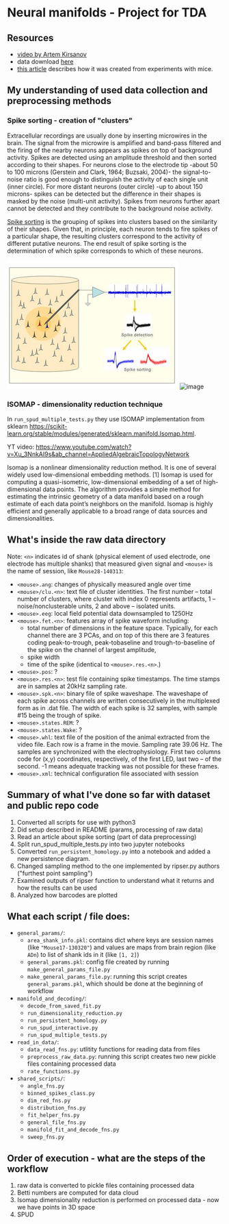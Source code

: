 # Neural manifolds - Project for TDA
## Resources
- [video by Artem Kirsanov](v=QHj9uVmwA_0&ab_channel=ArtemKirsanov)
- data download [here](https://crcns.org/data-sets/thalamus/th-1/about-th-1.) 
- [this article](https://www.researchgate.net/publication/273064711_Internally_organized_mechanisms_of_the_head_direction_sense) describes how it was created from experiments with mice.

## My understanding of used data collection and preprocessing methods
### Spike sorting - creation of "clusters"
Extracellular recordings are usually done by inserting microwires in the brain. The signal from the microwire is amplified and band-pass filtered and the firing of the nearby neurons appears as spikes on top of background activity. Spikes are detected using an amplitude threshold and then sorted according to their shapes. For neurons close to the electrode tip -about 50 to 100 microns (Gerstein and Clark, 1964; Buzsaki, 2004)- the signal-to-noise ratio is good enough to distinguish the activity of each single unit (inner circle). For more distant neurons (outer circle) -up to about 150 microns- spikes can be detected but the difference in their shapes is masked by the noise (multi-unit activity). Spikes from neurons further apart cannot be detected and they contribute to the background noise activity.

[Spike sorting](http://www.scholarpedia.org/article/Spike_sorting#:~:text=Spike%20sorting%20is%20the%20grouping,activity%20of%20different%20putative%20neurons) is the grouping of spikes into clusters based on the similarity of their shapes. Given that, in principle, each neuron tends to fire spikes of a particular shape, the resulting clusters correspond to the activity of different putative neurons. The end result of spike sorting is the determination of which spike corresponds to which of these neurons.

![image](images/spike_sorting.jpg) ![image](images/spike_detection.jpg)

### ISOMAP - dimensionality reduction technique
In `run_spud_multiple_tests.py` they use ISOMAP implementation from sklearn https://scikit-learn.org/stable/modules/generated/sklearn.manifold.Isomap.html.

YT video: https://www.youtube.com/watch?v=Xu_3NnkAI9s&ab_channel=AppliedAlgebraicTopologyNetwork

Isomap is a nonlinear dimensionality reduction method. It is one of several widely used low-dimensional embedding methods. [1] Isomap is used for computing a quasi-isometric, low-dimensional embedding of a set of high-dimensional data points. The algorithm provides a simple method for estimating the intrinsic geometry of a data manifold based on a rough estimate of each data point’s neighbors on the manifold. Isomap is highly efficient and generally applicable to a broad range of data sources and dimensionalities.


## What's inside the raw data directory
Note: `<n>` indicates id of shank (physical element of used electrode, one electrode has multiple shanks) that measured given signal and `<mouse>` is the name of session, like `Mouse28-140313`:

- `<mouse>.ang`: changes of physically measured angle over time
- `<mouse>/clu.<n>`: text file of cluster identities. The first number – total number of clusters, where cluster with index 0 represents artifacts, 1 – noise/nonclusterable units, 2 and above – isolated units.
- `<mouse>.eeg`: local field potential data downsampled to 1250Hz
- `<mouse>.fet.<n>`: features array of spike waveform including:
    - total number of dimensions in the feature space. Typically, for each channel there are 3 PCAs, and on top of this there are 3 features coding peak-to-trough, peak-tobaseline and trough-to-baseline of the spike on the channel of largest amplitude,
    - spike width 
    - time of the spike (identical to `<mouse>.res.<n>`.)
- `<mouse>.pos`: ?
- `<mouse>.res.<n>`: test file containing spike timestamps.  The time stamps are in samples at 20kHz sampling rate.
- `<mouse>.spk.<n>`: binary file of spike waveshape. The waveshape of each spike across channels are written consecutively in the multiplexed form as in .dat file. The width of each spike is 32 samples, with sample #15 being the trough of spike.
- `<mouse>.states.REM`: ?
- `<mouse>.states.Wake`: ?
- `<mouse>.whl`: text file of the position of the animal extracted from the video file. Each row is a frame in the movie. Sampling rate 39.06 Hz. The samples are synchronized with the electrophysiology. First two columns code for (x,y) coordinates, respectively, of the first LED, last two – of the second. -1 means
adequate tracking was not possible for these frames.
- `<mouse>.xml`: technical configuration file associated with session

## Summary of what I've done so far with dataset and public repo code
1. Converted all scripts for use with python3
2. Did setup described in README (params, processing of raw data)
3. Read an article about spike sorting (part of data preprocessing)
4. Split run_spud_multiple_tests.py into two jupyter notebooks
5. Converted `run_persistent_homology.py` into a notebook and added a new persistence diagram.
6. Changed sampling method to the one implemented by ripser.py authors ("furthest point sampling")
7. Examined outputs of ripser function to understand what it returns and how the results can be used
8. Analyzed how barcodes are plotted

## What each script / file does:
- `general_params/`:
    - `area_shank_info.pkl`: contains dict where keys are session names (like `"Mouse17-130320"`) and values are maps from brain region (like `ADn`) to list of shank ids in it (like `[1, 2]`)
    - `general_params.pkl`: config file created by running `make_general_params_file.py`
    - `make_general_params_file.py`: running this script creates `general_params.pkl`, which should be done at the beginning of workflow
- `manifold_and_decoding/`:
    - `decode_from_saved_fit.py`
    - `run_dimensionality_reduction.py`
    - `run_persistent_homology.py`
    - `run_spud_interactive.py`
    - `run_spud_multiple_tests.py`
- `read_in_data/`:
    - `data_read_fns.py`: utlitity functions for reading data from files
    - `preprocess_raw_data.py`: running this script creates two new pickle files containing processed data
    - `rate_functions.py`
- `shared_scripts/`:
    - `angle_fns.py`
    - `binned_spikes_class.py`
    - `dim_red_fns.py`
    - `distribution_fns.py`
    - `fit_helper_fns.py`
    - `general_file_fns.py`
    - `manifold_fit_and_decode_fns.py`
    - `sweep_fns.py`

## Order of execution - what are the steps of the workflow
1. raw data is converted to pickle files containing processed data
2. Betti numbers are computed for data cloud
3. Isomap dimensionality reduction is performed on processed data - now we have points in 3D space
4. SPUD